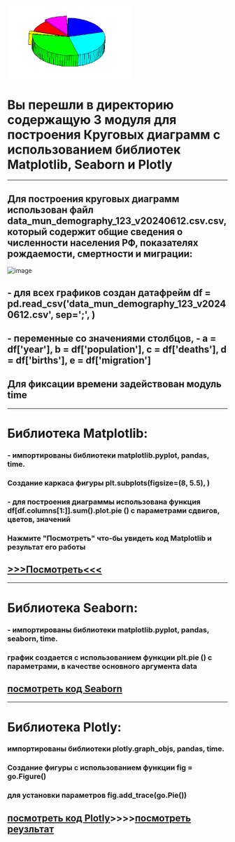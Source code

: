

<img src = 'https://github.com/AlexandrKuznetsov1/DegreeProject/blob/master/sketh_for_readme/from_pie.gif' width="280">

# Вы перешли в директорию содержащую 3 модуля для построения Круговых диаграмм с использованием библиотек Matplotlib, Seaborn и Plotly
___________________________________________________________________________________________________________________________________________________________________________________________________________
## Для построения круговых диаграмм использован файл data_mun_demography_123_v20240612.csv.csv, который содержит общие сведения о численности населения РФ, показателях рождаемости, смертности и миграции:
![image](https://github.com/user-attachments/assets/9ea41871-c46b-443c-85fe-197fce78ff95)
## - для всех графиков создан датафрейм df = pd.read_csv('data_mun_demography_123_v20240612.csv', sep=';', )
## - переменные со значениями столбцов, - a = df['year'], b = df['population'], c = df['deaths'], d = df['births'], e = df['migration']
## Для фиксации времени задействован модуль time
___________________________________________________________________________________________________________________________________________________________________________________________________________
# Библиотека Matplotlib:
### - импортированы библиотеки matplotlib.pyplot, pandas, time. 
### Создание каркаса фигуры plt.subplots(figsize=(8, 5.5), )
### - для построения диаграммы использована функция df[df.columns[1:]].sum().plot.pie () с параметрами сдвигов, цветов, значений
### Нажмите "Посмотреть" что-бы увидеть код Matplotlib и результат его работы
## [>>>Посмотреть<<<](https://github.com/AlexandrKuznetsov1/DegreeProject/blob/master/pie_charts/pie_chart_PLT.ipynb)
___________________________________________________________________________________________________________________________________________________________________________________________________________
# Библиотека Seaborn:
### - импортированы библиотеки matplotlib.pyplot, pandas, seaborn, time. 
### график создается с использованием функции plt.pie () с параметрами, в качестве основного аргумента data
## [посмотреть код Seaborn](https://github.com/AlexandrKuznetsov1/DegreeProject/blob/master/pie_charts/pie_chart_SNS.ipynb)

___________________________________________________________________________________________________________________________________________________________________________________________________________
# Библиотека Plotly:
### импортированы библиотеки plotly.graph_objs, pandas, time. 
### Создание фигуры с использованием функции fig = go.Figure()
### для установки параметров fig.add_trace(go.Pie())
## [посмотреть код Plotly](https://github.com/AlexandrKuznetsov1/DegreeProject/blob/master/pie_charts/pie_chart_PX.py)____>>>>____[посмотреть реузльтат](https://github.com/AlexandrKuznetsov1/DegreeProject/blob/master/graphics/Кольцевая%20диаграмма%20РХ.png)




